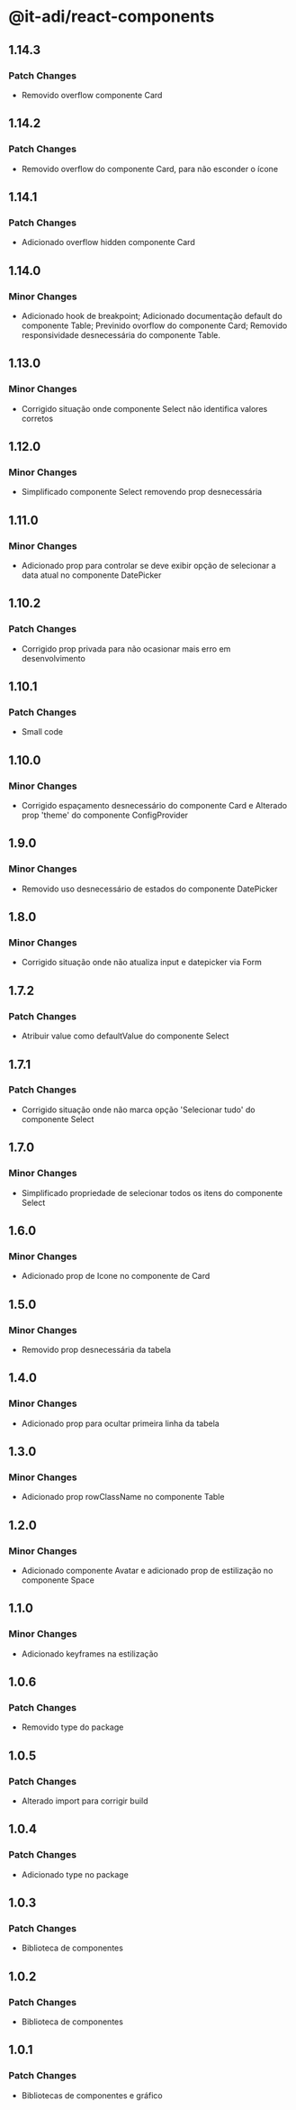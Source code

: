 # @it-adi/react-components

## 1.14.3

### Patch Changes

- Removido overflow componente Card

## 1.14.2

### Patch Changes

- Removido overflow do componente Card, para não esconder o ícone

## 1.14.1

### Patch Changes

- Adicionado overflow hidden componente Card

## 1.14.0

### Minor Changes

- Adicionado hook de breakpoint; Adicionado documentação default do componente Table; Previnido ovorflow do componente Card; Removido responsividade desnecessária do componente Table.

## 1.13.0

### Minor Changes

- Corrigido situação onde componente Select não identifica valores corretos

## 1.12.0

### Minor Changes

- Simplificado componente Select removendo prop desnecessária

## 1.11.0

### Minor Changes

- Adicionado prop para controlar se deve exibir opção de selecionar a data atual no componente DatePicker

## 1.10.2

### Patch Changes

- Corrigido prop privada para não ocasionar mais erro em desenvolvimento

## 1.10.1

### Patch Changes

- Small code

## 1.10.0

### Minor Changes

- Corrigido espaçamento desnecessário do componente Card e Alterado prop 'theme' do componente ConfigProvider

## 1.9.0

### Minor Changes

- Removido uso desnecessário de estados do componente DatePicker

## 1.8.0

### Minor Changes

- Corrigido situação onde não atualiza input e datepicker via Form

## 1.7.2

### Patch Changes

- Atribuir value como defaultValue do componente Select

## 1.7.1

### Patch Changes

- Corrigido situação onde não marca opção 'Selecionar tudo' do componente Select

## 1.7.0

### Minor Changes

- Simplificado propriedade de selecionar todos os itens do componente Select

## 1.6.0

### Minor Changes

- Adicionado prop de Icone no componente de Card

## 1.5.0

### Minor Changes

- Removido prop desnecessária da tabela

## 1.4.0

### Minor Changes

- Adicionado prop para ocultar primeira linha da tabela

## 1.3.0

### Minor Changes

- Adicionado prop rowClassName no componente Table

## 1.2.0

### Minor Changes

- Adicionado componente Avatar e adicionado prop de estilização no componente Space

## 1.1.0

### Minor Changes

- Adicionado keyframes na estilização

## 1.0.6

### Patch Changes

- Removido type do package

## 1.0.5

### Patch Changes

- Alterado import para corrigir build

## 1.0.4

### Patch Changes

- Adicionado type no package

## 1.0.3

### Patch Changes

- Biblioteca de componentes

## 1.0.2

### Patch Changes

- Biblioteca de componentes

## 1.0.1

### Patch Changes

- Bibliotecas de componentes e gráfico
